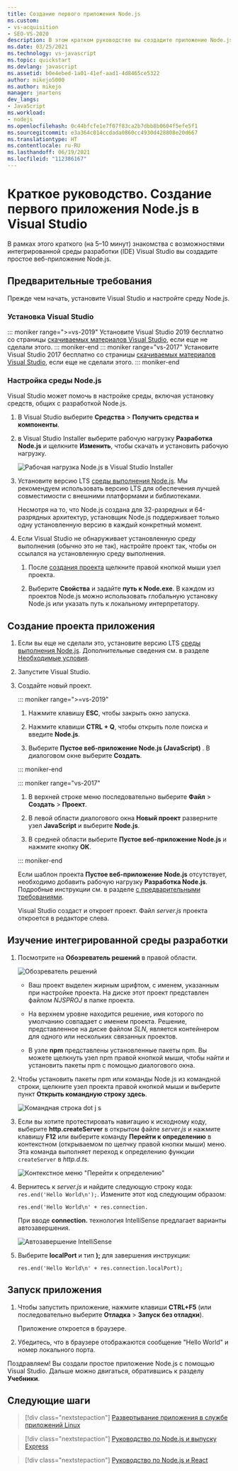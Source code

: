```yaml
---
title: Создание первого приложения Node.js
ms.custom:
- vs-acquisition
- SEO-VS-2020
description: В этом кратком руководстве вы создадите приложение Node.js в Visual Studio.
ms.date: 03/25/2021
ms.technology: vs-javascript
ms.topic: quickstart
ms.devlang: javascript
ms.assetid: b0e4ebed-1a01-41ef-aad1-4d8465ce5322
author: mikejo5000
ms.author: mikejo
manager: jmartens
dev_langs:
- JavaScript
ms.workload:
- nodejs
ms.openlocfilehash: 0c44bfcfe1e7f07f83ca2b7dbb8b0604f5efe5f1
ms.sourcegitcommit: e3a364c014ccdada0860cc4930d428808e20d667
ms.translationtype: HT
ms.contentlocale: ru-RU
ms.lasthandoff: 06/19/2021
ms.locfileid: "112386167"
---
```

# <a name="quickstart-create-your-first-nodejs-app-with-visual-studio"></a>Краткое руководство. Создание первого приложения Node.js в Visual Studio

В рамках этого краткого (на 5–10 минут) знакомства с возможностями интегрированной среды разработки (IDE) Visual Studio вы создадите простое веб-приложение Node.js.

## <a name="prerequisites"></a>Предварительные требования

Прежде чем начать, установите Visual Studio и настройте среду Node.js.

### <a name="install-visual-studio"></a>Установка Visual Studio

::: moniker range=">=vs-2019"
Установите Visual Studio 2019 бесплатно со страницы [скачиваемых материалов Visual Studio](https://visualstudio.microsoft.com/downloads), если еще не сделали этого.
::: moniker-end
::: moniker range="vs-2017"
Установите Visual Studio 2017 бесплатно со страницы [скачиваемых материалов Visual Studio](https://visualstudio.microsoft.com/vs/older-downloads/?utm_medium=microsoft&utm_source=docs.microsoft.com&utm_campaign=vs+2017+download), если еще не сделали этого.
::: moniker-end

### <a name="set-up-your-nodejs-environment"></a>Настройка среды Node.js

Visual Studio может помочь в настройке среды, включая установку средств, общих с разработкой Node.js.

1. В Visual Studio выберите **Средства** > **Получить средства и компоненты**.

1. в Visual Studio Installer выберите рабочую нагрузку **Разработка Node.js** и щелкните **Изменить**, чтобы скачать и установить рабочую нагрузку.

    ![Рабочая нагрузка Node.js в Visual Studio Installer](../ide/media/quickstart-nodejs-workload.png)

1. Установите версию LTS [среды выполнения Node.js](https://nodejs.org/en/download/). Мы рекомендуем использовать версию LTS для обеспечения лучшей совместимости с внешними платформами и библиотеками.

    Несмотря на то, что Node.js создана для 32-разрядных и 64-разрядных архитектур, установщик Node.js поддерживает только одну установленную версию в каждый конкретный момент.

1. Если Visual Studio не обнаруживает установленную среду выполнения (обычно это не так), настройте проект так, чтобы он ссылался на установленную среду выполнения.

   1. После [создания проекта](#create-your-app-project) щелкните правой кнопкой мыши узел проекта.

   1. Выберите **Свойства** и задайте **путь к Node.exe**. В каждом из проектов Node.js можно использовать глобальную установку Node.js или указать путь к локальному интерпретатору.

## <a name="create-your-app-project"></a>Создание проекта приложения

1. Если вы еще не сделали это, установите версию LTS [среды выполнения Node.js](https://nodejs.org/en/download/). Дополнительные сведения см. в разделе [Необходимые условия](#prerequisites).

1. Запустите Visual Studio.

1. Создайте новый проект.

    ::: moniker range=">=vs-2019"

    1. Нажмите клавишу **ESC**, чтобы закрыть окно запуска.

    1. Нажмите клавиши **CTRL + Q**, чтобы открыть поле поиска и введите **Node.js**.

    1. Выберите **Пустое веб-приложение Node.js (JavaScript)** . В диалоговом окне выберите **Создать**.

    ::: moniker-end

    ::: moniker range="vs-2017"
    1. В верхней строке меню последовательно выберите **Файл** > **Создать** > **Проект**.

    1. В левой области диалогового окна **Новый проект** разверните узел **JavaScript** и выберите **Node.js**.

    1. В средней области выберите **Пустое веб-приложение Node.js** и нажмите кнопку **ОК**.

    ::: moniker-end
    
    Если шаблон проекта **Пустое веб-приложение Node.js** отсутствует, необходимо добавить рабочую нагрузку **Разработка Node.js**. Подробные инструкции см. в разделе [с предварительными требованиями](#prerequisites).

    Visual Studio создаст и откроет проект. Файл *server.js* проекта откроется в редакторе слева.

## <a name="explore-the-ide"></a>Изучение интегрированной среды разработки

1. Посмотрите на **Обозреватель решений** в правой области.

   ![Обозреватель решений](../ide/media/quickstart-nodejs-solution-explorer.png)

   - Ваш проект выделен жирным шрифтом, с именем, указанным при настройке проекта. На диске этот проект представлен файлом *NJSPROJ* в папке проекта.

   - На верхнем уровне находится решение, имя которого по умолчанию совпадает с именем проекта. Решение, представленное на диске файлом *SLN*, является контейнером для одного или нескольких связанных проектов.

   - В узле **npm** представлены установленные пакеты npm. Вы можете щелкнуть узел npm правой кнопкой мыши, чтобы найти и установить пакеты npm с помощью диалогового окна.

1. Чтобы установить пакеты npm или команды Node.js из командной строки, щелкните узел проекта правой кнопкой мыши и выберите пункт **Открыть командную строку здесь**.

   ![Командная строка dot j s](../ide/media/quickstart-nodejs-command-prompt.png)

1. Если вы хотите протестировать навигацию к исходному коду, выберите **http.createServer** в открытом файле *server.js* и нажмите клавишу **F12** или выберите команду **Перейти к определению** в контекстном (открываемом по щелчку правой кнопки мыши) меню. Эта команда выполняет переход к определению функции `createServer` в *http.d.ts*.

   ![Контекстное меню "Перейти к определению"](../ide/media/quickstart-nodejs-gotodefinition.png)

1. Вернитесь к *server.js* и найдите следующую строку кода: `res.end('Hello World\n');`. Измените этот код следующим образом:

    `res.end('Hello World\n' + res.connection.`

    При вводе **connection.** технология IntelliSense предлагает варианты автозавершения.

   ![Автозавершение IntelliSense](../ide/media/quickstart-nodejs-intellisense.png)

1. Выберите **localPort** и тип **);** для завершения инструкции:

    `res.end('Hello World\n' + res.connection.localPort);`

## <a name="run-the-app"></a>Запуск приложения

1. Чтобы запустить приложение, нажмите клавиши **CTRL+F5** (или последовательно выберите **Отладка** > **Запуск без отладки**). 
 
   Приложение откроется в браузере.

1. Убедитесь, что в браузере отображаются сообщение "Hello World" и номер локального порта.

Поздравляем! Вы создали простое приложение Node.js с помощью Visual Studio. Дальше можно двигаться, обратившись к разделу **Учебники**.

## <a name="next-steps"></a>Следующие шаги

> [!div class="nextstepaction"]
> [Развертывание приложения в службе приложений Linux](../javascript/publish-nodejs-app-azure.md)

> [!div class="nextstepaction"]
> [Руководство по Node.js и выпуску Express](../javascript/tutorial-nodejs.md)

> [!div class="nextstepaction"]
> [Руководство по Node.js и React](../javascript/tutorial-nodejs-with-react-and-jsx.md)
